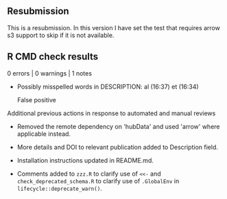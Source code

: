 ## Resubmission

This is a resubmission. In this version I have set the test that requires arrow s3 support to skip if it is not available.

## R CMD check results

0 errors | 0 warnings | 1 notes


*   Possibly misspelled words in DESCRIPTION:
    al (16:37)
    et (16:34)
    
    False positive

Additional previous actions in response to automated and manual reviews

*   Removed the remote dependency on 'hubData' and used 'arrow' where applicable instead.

*   More details and DOI to relevant publication added to Description field.

*   Installation instructions updated in README.md.

*   Comments added to `zzz.R` to clarify use of `<<-` and `check_deprecated_schema.R` to clarify use of `.GlobalEnv` in `lifecycle::deprecate_warn()`.
